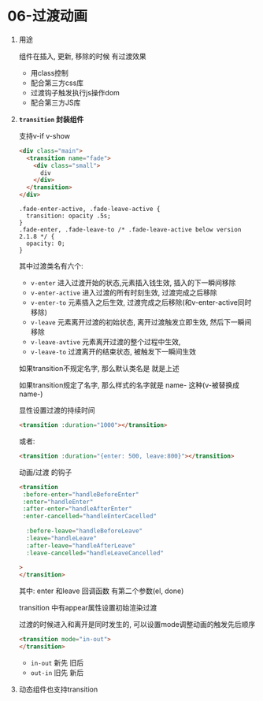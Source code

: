 # 06-过渡动画

1. 用途

   组件在插入, 更新, 移除的时候 有过渡效果

   * 用class控制
   * 配合第三方css库
   * 过渡钩子触发执行js操作dom
   * 配合第三方JS库

2. **`transition` 封装组件**

   支持v-if v-show

   ```html
   <div class="main">
     <transition name="fade">
       <div class="small">
         div
       </div>
     </transition>  
   </div>
   
   ```

   ```less
   .fade-enter-active, .fade-leave-active {
     transition: opacity .5s;
   }
   .fade-enter, .fade-leave-to /* .fade-leave-active below version 2.1.8 */ {
     opacity: 0;
   }
   ```

   其中过渡类名有六个: 

   * `v-enter` 进入过渡开始的状态,元素插入钱生效, 插入的下一瞬间移除
   * `v-enter-active` 进入过渡的所有时刻生效, 过渡完成之后移除
   * `v-enter-to` 元素插入之后生效, 过渡完成之后移除(和v-enter-active同时移除)
   * `v-leave` 元素离开过渡的初始状态, 离开过渡触发立即生效, 然后下一瞬间移除
   * `v-leave-avtive` 元素离开过渡的整个过程中生效, 
   * `v-leave-to` 过渡离开的结束状态, 被触发下一瞬间生效
   
   如果transition不规定名字, 那么默认类名是 就是上述
   
   如果transition规定了名字, 那么样式的名字就是 name- 这种(v-被替换成name-)
   
   显性设置过渡的持续时间
   
   ```html
   <transition :duration="1000"></transition>
   ```
   
   或者: 
   
   ```html
   <transition :duration="{enter: 500, leave:800}"></transition>
   ```
   
   动画/过渡 的钩子
   
   ```html
   <transition
   	:before-enter="handleBeforeEnter"            
   	:enter="handleEnter"            
   	:after-enter="handleAfterEnter"
   	:enter-cancelled="handleEnterCacelled"
   	
     :before-leave="handleBeforeLeave"
     :leave="handleLeave"
     :after-leave="handleAfterLeave"
     :leave-cancelled="handleLeaveCancelled"
               
   >
   </transition>
   ```
   
   其中:  enter 和leave 回调函数 有第二个参数(el, done)
   
   transition 中有appear属性设置初始渲染过渡
   
   过渡的时候进入和离开是同时发生的, 可以设置mode调整动画的触发先后顺序
   
   ```html
   <transition mode="in-out">
   </transition>
   ```
   
   * `in-out` 新先 旧后
   * `out-in` 旧先 新后
   
3. 动态组件也支持transition

